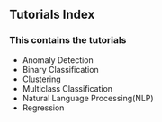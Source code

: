 ## Tutorials Index

### This contains the tutorials
- Anomaly Detection
- Binary Classification 
- Clustering
- Multiclass Classification
- Natural Language Processing(NLP)
- Regression
